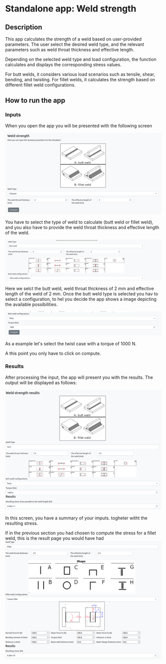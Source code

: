 # Standalone app: Weld strength

## Description

This app calculates the strength of a weld based on user-provided parameters.
The user select the desired weld type, and the relevant parameters such as weld throat thickness and effective length.

Depending on the selected weld type and load configuration, the function calculates and displays the corresponding stress values.

For butt welds, it considers various load scenarios such as tensile, shear, bending, and twisting.
For fillet welds, it calculates the strength based on different fillet weld configurations.

## How to run the app

### Inputs

When you open the app you will be presented with the following screen

![ws_app|200x100](../_static/img/ucs/standalone_apps/weld_input_1.png)

You have to select the type of weld to calculate (butt weld or fillet weld), and you also have to provide the weld throat thickness and effective length of the weld.

![ws_app|200x100](../_static/img/ucs/standalone_apps/weld_input_2.png)

Here we selct the butt weld, weld throat thickness of 2 mm and effective length of the weld of 2 mm.
Once the butt weld type is selected you hav to select a configuration, to hel you decide the app shows a image depicting the available possibilities.

![ws_app|200x100](../_static/img/ucs/standalone_apps/weld_input_3.png)

As a example let's select the twist case with a torque of 1000 N.

A this point you only have to click on compute.

### Results

After processing the input, the app will present you with the results. The output will be displayed as follows:

![ws_app|200x100](../_static/img/ucs/standalone_apps/weld_output_1.png)

In this screen, you have a summary of your imputs. togheter witht the resulting stress.

If in the previous section you had chosen to compute the stress for a fillet weld, this is the result page you would have had
![ws_app|200x100](../_static/img/ucs/standalone_apps/weld_output_2.png)
